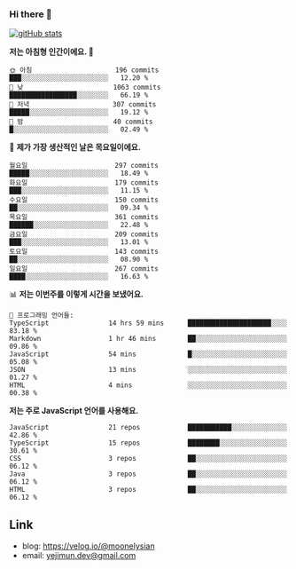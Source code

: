 ### Hi there 👋

<!--
**moonelysian/moonelysian** is a ✨ _special_ ✨ repository because its `README.md` (this file) appears on your GitHub profile.

Here are some ideas to get you started:

- 🔭 I’m currently working on ...
- 🌱 I’m currently learning ...
- 👯 I’m looking to collaborate on ...
- 🤔 I’m looking for help with ...
- 💬 Ask me about ...
- 📫 How to reach me: ...
- 😄 Pronouns: ...
- ⚡ Fun fact: ...
-->

<!-- [![wakatime stats](https://github-readme-stats.vercel.app/api/wakatime?username=moonelysian)](https://github.com/anuraghazra/github-readme-stats) -->

[![gitHub stats](https://github-readme-stats.vercel.app/api?username=moonelysian&show_icons=true)](https://github.com/anuraghazra/github-readme-stats)

<!--START_SECTION:waka-->
**저는 아침형 인간이에요. 🐤** 

```text
🌞 아침                     196 commits         ███░░░░░░░░░░░░░░░░░░░░░░   12.20 % 
🌆 낮　                     1063 commits        █████████████████░░░░░░░░   66.19 % 
🌃 저녁                     307 commits         █████░░░░░░░░░░░░░░░░░░░░   19.12 % 
🌙 밤　                     40 commits          █░░░░░░░░░░░░░░░░░░░░░░░░   02.49 % 
```
📅 **제가 가장 생산적인 날은 목요일이에요.** 

```text
월요일                      297 commits         █████░░░░░░░░░░░░░░░░░░░░   18.49 % 
화요일                      179 commits         ███░░░░░░░░░░░░░░░░░░░░░░   11.15 % 
수요일                      150 commits         ██░░░░░░░░░░░░░░░░░░░░░░░   09.34 % 
목요일                      361 commits         ██████░░░░░░░░░░░░░░░░░░░   22.48 % 
금요일                      209 commits         ███░░░░░░░░░░░░░░░░░░░░░░   13.01 % 
토요일                      143 commits         ██░░░░░░░░░░░░░░░░░░░░░░░   08.90 % 
일요일                      267 commits         ████░░░░░░░░░░░░░░░░░░░░░   16.63 % 
```


📊 **저는 이번주를 이렇게 시간을 보냈어요.** 

```text
💬 프로그래밍 언어들: 
TypeScript               14 hrs 59 mins      █████████████████████░░░░   83.18 % 
Markdown                 1 hr 46 mins        ██░░░░░░░░░░░░░░░░░░░░░░░   09.86 % 
JavaScript               54 mins             █░░░░░░░░░░░░░░░░░░░░░░░░   05.08 % 
JSON                     13 mins             ░░░░░░░░░░░░░░░░░░░░░░░░░   01.27 % 
HTML                     4 mins              ░░░░░░░░░░░░░░░░░░░░░░░░░   00.38 % 
```

**저는 주로 JavaScript 언어를 사용해요.** 

```text
JavaScript               21 repos            ███████████░░░░░░░░░░░░░░   42.86 % 
TypeScript               15 repos            ████████░░░░░░░░░░░░░░░░░   30.61 % 
CSS                      3 repos             ██░░░░░░░░░░░░░░░░░░░░░░░   06.12 % 
Java                     3 repos             ██░░░░░░░░░░░░░░░░░░░░░░░   06.12 % 
HTML                     3 repos             ██░░░░░░░░░░░░░░░░░░░░░░░   06.12 % 
```




<!--END_SECTION:waka-->


## Link
- blog: https://velog.io/@moonelysian
- email: yejimun.dev@gmail.com
